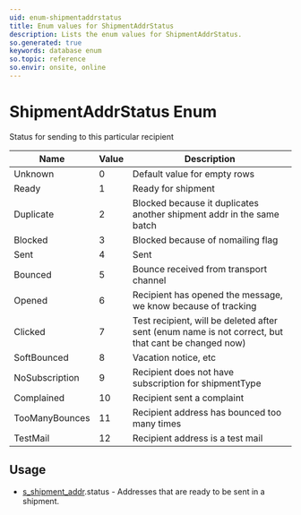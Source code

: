 ```yaml
---
uid: enum-shipmentaddrstatus
title: Enum values for ShipmentAddrStatus
description: Lists the enum values for ShipmentAddrStatus.
so.generated: true
keywords: database enum
so.topic: reference
so.envir: onsite, online
---
```


# ShipmentAddrStatus Enum

Status for sending to this particular recipient

| Name | Value | Description |
|------|-------|-------------|
|Unknown|0|Default value for empty rows|
|Ready|1|Ready for shipment|
|Duplicate|2|Blocked because it duplicates another shipment addr in the same batch|
|Blocked|3|Blocked because of nomailing flag|
|Sent|4|Sent|
|Bounced|5|Bounce received from transport channel|
|Opened|6|Recipient has opened the message, we know because of tracking|
|Clicked|7|Test recipient, will be deleted after sent (enum name is not correct, but that cant be changed now)|
|SoftBounced|8|Vacation notice, etc|
|NoSubscription|9|Recipient does not have subscription for shipmentType|
|Complained|10|Recipient sent a complaint|
|TooManyBounces|11|Recipient address has bounced too many times|
|TestMail|12|Recipient address is a test mail|

## Usage

* [s_shipment_addr](../s-shipment-addr.md).status - Addresses that are ready to be sent in a shipment.
